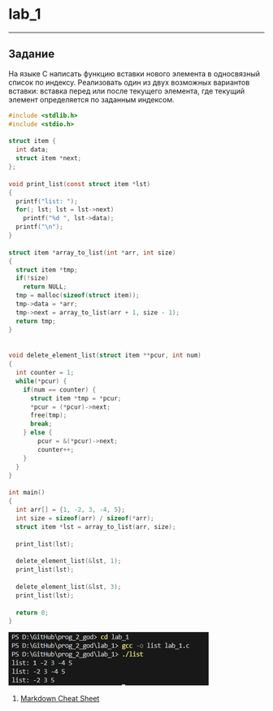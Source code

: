 # lab_1
 
 ---

 ## Задание
На языке С написать функцию вставки нового элемента в односвязный список по
индексу. Реализовать один из двух возможных вариантов вставки: вставка перед или после
текущего элемента, где текущий элемент определяется по заданным индексом.
```c
#include <stdlib.h>
#include <stdio.h>

struct item {
  int data;
  struct item *next;
};

void print_list(const struct item *lst)
{
  printf("list: ");
  for(; lst; lst = lst->next)
    printf("%d ", lst->data);
  printf("\n");
}

struct item *array_to_list(int *arr, int size)
{
  struct item *tmp;
  if(!size)
    return NULL;
  tmp = malloc(sizeof(struct item));
  tmp->data = *arr;
  tmp->next = array_to_list(arr + 1, size - 1);
  return tmp;
}


void delete_element_list(struct item **pcur, int num)
{
  int counter = 1;
  while(*pcur) {  
    if(num == counter) {
      struct item *tmp = *pcur; 
      *pcur = (*pcur)->next;
      free(tmp);
      break;
    } else {
        pcur = &(*pcur)->next;
        counter++;
    }
  }
}

int main()
{
  int arr[] = {1, -2, 3, -4, 5};
  int size = sizeof(arr) / sizeof(*arr);
  struct item *lst = array_to_list(arr, size);
  
  print_list(lst);
  
  delete_element_list(&lst, 1);
  print_list(lst);
  
  delete_element_list(&lst, 3);
  print_list(lst);
  
  return 0;
}

```
![](Q.jpg)
1. [Markdown Cheat Sheet](https://www.markdownguide.org/cheat-sheet/)
